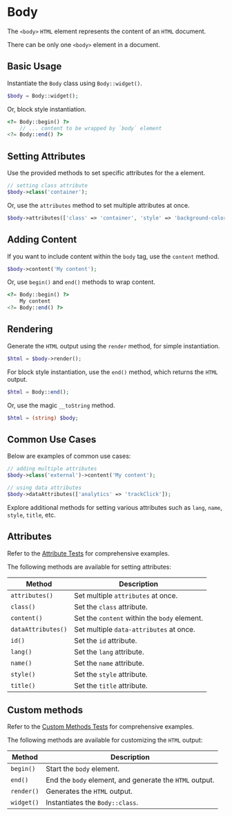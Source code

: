 # Body

The `<body>` `HTML` element represents the content of an `HTML` document. 

There can be only one `<body>` element in a document.

## Basic Usage

Instantiate the `Body` class using `Body::widget()`.

```php
$body = Body::widget();
```

Or, block style instantiation.

```php
<?= Body::begin() ?>
    // ... content to be wrapped by `body` element
<?= Body::end() ?>
```

## Setting Attributes

Use the provided methods to set specific attributes for the a element.

```php
// setting class attribute
$body->class('container');
```

Or, use the `attributes` method to set multiple attributes at once.

```php
$body->attributes(['class' => 'container', 'style' => 'background-color: #eee;']);
```

## Adding Content

If you want to include content within the `body` tag, use the `content` method.

```php
$body->content('My content');
```

Or, use `begin()` and `end()` methods to wrap content.

```php
<?= Body::begin() ?>
    My content
<?= Body::end() ?>
```

## Rendering

Generate the `HTML` output using the `render` method, for simple instantiation. 

```php
$html = $body->render();
```

For block style instantiation, use the `end()` method, which returns the `HTML` output.

```php
$html = Body::end();
```

Or, use the magic `__toString` method.

```php
$html = (string) $body;
```

## Common Use Cases

Below are examples of common use cases:

```php
// adding multiple attributes
$body->class('external')->content('My content');

// using data attributes
$body->dataAttributes(['analytics' => 'trackClick']);
```

Explore additional methods for setting various attributes such as `lang`, `name`, `style`, `title`, etc.

## Attributes

Refer to the [Attribute Tests](https://github.com/php-forge/html/blob/main/tests/Body/AttributeTest.php) for comprehensive
examples.

The following methods are available for setting attributes:

| Method            | Description                                                                                      |
| ----------------- | ------------------------------------------------------------------------------------------------ |
| `attributes()`    | Set multiple `attributes` at once.                                                               |
| `class()`         | Set the `class` attribute.                                                                       |
| `content()`       | Set the `content` within the `body` element.                                                     |
| `dataAttributes()`| Set multiple `data-attributes` at once.                                                          |
| `id()`            | Set the `id` attribute.                                                                          |
| `lang()`          | Set the `lang` attribute.                                                                        |
| `name()`          | Set the `name` attribute.                                                                        |
| `style()`         | Set the `style` attribute.                                                                       |
| `title()`         | Set the `title` attribute.                                                                       |

## Custom methods

Refer to the [Custom Methods Tests](https://github.com/php-forge/html/blob/main/tests/Body/CustomMethodTest.php) for
comprehensive examples.

The following methods are available for customizing the `HTML` output:

| Method    | Description                                                                                              |
| --------- | -------------------------------------------------------------------------------------------------------- |
| `begin() `| Start the `body` element.                                                                                |
| `end()`   | End the `body` element, and generate the `HTML` output.                                                  |
| `render()`| Generates the `HTML` output.                                                                             |
| `widget()`| Instantiates the `Body::class`.                                                                          |
